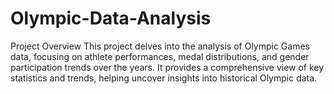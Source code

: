 # Olympic-Data-Analysis
Project Overview This project delves into the analysis of Olympic Games data, focusing on athlete performances, medal distributions, and gender participation trends over the years. It provides a comprehensive view of key statistics and trends, helping uncover insights into historical Olympic data.
